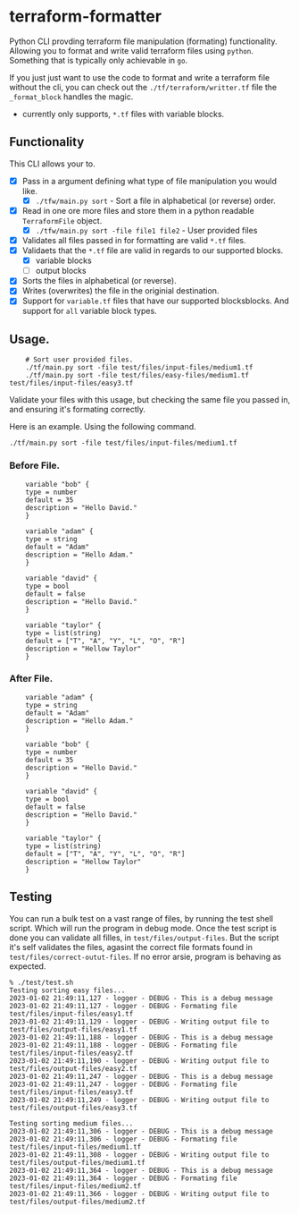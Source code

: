 # terraform-formatter
Python CLI provding terraform file manipulation (formating) functionality. Allowing you to format and write valid terraform files using `python`. Something that is typically only achievable in `go`. 

If you just just want to use the code to format and write a terraform file without the cli, you can check out the `./tf/terraform/writter.tf` file the `_format_block` handles the magic. 

* currently only supports, `*.tf` files with variable blocks.

## Functionality
This CLI allows your to.
- [x] Pass in a argument defining what type of file manipulation you would like. 
    - [x] `./tfw/main.py sort` - Sort a file in alphabetical (or reverse) order.
- [x] Read in one ore more files and store them in a python readable `TerraformFile` object.
    - [x] `./tfw/main.py sort -file file1 file2` - User provided files
- [x] Validates all files passed in for formatting are valid `*.tf` files.
- [x] Validaets that the `*.tf` file are valid in regards to our supported blocks. 
    - [x] variable blocks
    - [ ] output blocks
- [x] Sorts the files in alphabetical (or reverse).
- [x] Writes (overwrites) the file in the originial destination.
- [x] Support for `variable.tf` files that have our supported blocksblocks. And support for `all` variable block types. 

## Usage.

```
    # Sort user provided files.
    ./tf/main.py sort -file test/files/input-files/medium1.tf
    ./tf/main.py sort -file test/files/easy-files/medium1.tf test/files/input-files/easy3.tf
```

Validate your files with this usage, but checking the same file you passed in, and ensuring it's formating correctly.

Here is an example. Using the following command.
```
./tf/main.py sort -file test/files/input-files/medium1.tf
```
### Before File.
```hcl
    variable "bob" {
    type = number
    default = 35
    description = "Hello David."
    }

    variable "adam" {
    type = string
    default = "Adam"
    description = "Hello Adam."
    }

    variable "david" {
    type = bool
    default = false
    description = "Hello David."
    }

    variable "taylor" {
    type = list(string)
    default = ["T", "A", "Y", "L", "O", "R"]
    description = "Hellow Taylor"
    }
```

### After File.
```hcl
    variable "adam" {
    type = string
    default = "Adam"
    description = "Hello Adam."
    }

    variable "bob" {
    type = number
    default = 35
    description = "Hello David."
    }

    variable "david" {
    type = bool
    default = false
    description = "Hello David."
    }

    variable "taylor" {
    type = list(string)
    default = ["T", "A", "Y", "L", "O", "R"]
    description = "Hellow Taylor"
    }
```

## Testing
You can run a bulk test on a vast range of files, by running the test shell script. Which will run the program in debug mode. Once the test script is done you can validate all filles, in ```test/files/output-files```. But the script it's self validates the files, agasint the correct file formats found in ```test/files/correct-outut-files```. If no error arsie, program is behaving as expected.

```
% ./test/test.sh
Testing sorting easy files...
2023-01-02 21:49:11,127 - logger - DEBUG - This is a debug message
2023-01-02 21:49:11,127 - logger - DEBUG - Formating file test/files/input-files/easy1.tf
2023-01-02 21:49:11,129 - logger - DEBUG - Writing output file to test/files/output-files/easy1.tf
2023-01-02 21:49:11,188 - logger - DEBUG - This is a debug message
2023-01-02 21:49:11,188 - logger - DEBUG - Formating file test/files/input-files/easy2.tf
2023-01-02 21:49:11,190 - logger - DEBUG - Writing output file to test/files/output-files/easy2.tf
2023-01-02 21:49:11,247 - logger - DEBUG - This is a debug message
2023-01-02 21:49:11,247 - logger - DEBUG - Formating file test/files/input-files/easy3.tf
2023-01-02 21:49:11,249 - logger - DEBUG - Writing output file to test/files/output-files/easy3.tf

Testing sorting medium files...
2023-01-02 21:49:11,306 - logger - DEBUG - This is a debug message
2023-01-02 21:49:11,306 - logger - DEBUG - Formating file test/files/input-files/medium1.tf
2023-01-02 21:49:11,308 - logger - DEBUG - Writing output file to test/files/output-files/medium1.tf
2023-01-02 21:49:11,364 - logger - DEBUG - This is a debug message
2023-01-02 21:49:11,364 - logger - DEBUG - Formating file test/files/input-files/medium2.tf
2023-01-02 21:49:11,366 - logger - DEBUG - Writing output file to test/files/output-files/medium2.tf

```